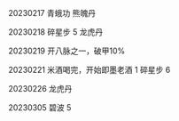20230217
青蛾功
熊魄丹

20230218
碎星步 5
龙虎丹

20230219
开八脉之一，破甲10%

20230221
米酒喝完，开始即墨老酒 1
碎星步 6

20230226
龙虎丹

20230305
碧波 5